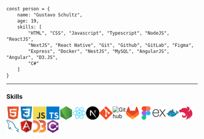
```JS

const person = {
    name: "Gustavo Schultz",
    age: 19,
    skills: [
        "HTML", "CSS", "Javascript", "Typescript", "NodeJS", "ReactJS",
        "NextJS", "React Native", "Git", "Github", "GitLab", "Figma",
        "Express", "Docker", "NestJS", "MySQL", "AngularJS", "Angular", "D3.JS",
        "C#"
    ]
}

```

---
    
### Skills

<img align="left" alt="HTML 5" width="35px" src="https://raw.githubusercontent.com/devicons/devicon/master/icons/html5/html5-original.svg" />

<img align="left" alt="CSS 3" width="35px" src="https://raw.githubusercontent.com/devicons/devicon/master/icons/css3/css3-original.svg" />

<img align="left" alt="Javascript" width="35px" src="https://raw.githubusercontent.com/devicons/devicon/master/icons/javascript/javascript-original.svg" />

<img align="left" alt="Typescript" width="35px" src="https://raw.githubusercontent.com/devicons/devicon/master/icons/typescript/typescript-original.svg" />
    
<img align="left" alt="NodeJS" width="35px" src="https://raw.githubusercontent.com/devicons/devicon/master/icons/nodejs/nodejs-original.svg" />

<img align="left" alt="ReactJS" width="35px" src="https://raw.githubusercontent.com/devicons/devicon/master/icons/react/react-original.svg" />

<img align="left" alt="NestJS" width="35px" src="https://github.com/devicons/devicon/blob/v2.15.1/icons/nextjs/nextjs-original.svg" />
    
<img align="left" alt="Git" width="35px" src="https://raw.githubusercontent.com/devicons/devicon/master/icons/git/git-original.svg" />

<img align="left" alt="Github" width="35px" src="https://cdn.jsdelivr.net/gh/devicons/devicon/icons/github/github-original.svg" />

<img align="left" alt="Gitlab" width="35px" src="https://github.com/devicons/devicon/blob/v2.15.1/icons/gitlab/gitlab-original.svg" />

<img align="left" alt="Figma" width="35px" src="https://raw.githubusercontent.com/devicons/devicon/master/icons/figma/figma-original.svg" />

<img align="left" alt="Express" width="35px" src="https://raw.githubusercontent.com/devicons/devicon/master/icons/express/express-original.svg" />

<img align="left" alt="Docker" width="35px" src="https://raw.githubusercontent.com/devicons/devicon/master/icons/docker/docker-original.svg" />

<img align="left" alt="NestJS" width="35px" src="https://github.com/devicons/devicon/blob/v2.15.1/icons/nestjs/nestjs-plain.svg" />

<img align="left" alt="MySQL" width="35px" src="https://github.com/devicons/devicon/blob/v2.15.1/icons/mysql/mysql-plain.svg" />

<img align="left" alt="AngularJS" width="35px" src="https://github.com/devicons/devicon/blob/v2.15.1/icons/angularjs/angularjs-original.svg" />

<img align="left" alt="D3.JS" width="35px" src="https://github.com/devicons/devicon/blob/v2.15.1/icons/d3js/d3js-original.svg" />

<img align="left" alt="C#" width="35px" src="https://github.com/devicons/devicon/blob/v2.15.1/icons/csharp/csharp-original.svg" />

 
 
